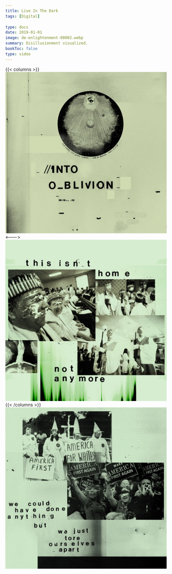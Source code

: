 ```yaml
---
title: Live In The Dark
tags: [Digital]

type: docs
date: 2019-01-01
image: de-enlightenment-00002.webp
summary: Disillusionment visualized.
bookToc: false
type: video
---
```

{{< columns >}}
![](de-enlightenment-00003.webp)
<--->
![](de-enlightenment-00005.webp)
{{< /columns >}}
![](de-enlightenment-00004.webp)